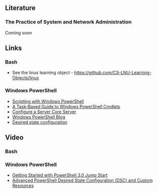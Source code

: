 ## Literature
### The Practice of System and Network Administration
Coming soon

## Links   
### Bash
* See the linux learning object - https://github.com/CS-LNU-Learning-Objects/linux

### Windows PowerShell
* [Scripting with Windows PowerShell](https://technet.microsoft.com/en-us/library/bb978526.aspx)
* [A Task-Based Guide to Windows PowerShell Cmdlets](http://technet.microsoft.com/en-us/scriptcenter/dd772285.aspx)
* [Configure a Server Core Server](https://technet.microsoft.com/en-us/library/jj592692.aspx)
* [Windows PowerShell Blog](http://blogs.msdn.com/b/powershell/)
* [Desired state configuration](http://blogs.technet.com/b/privatecloud/archive/2013/08/30/introducing-powershell-desired-state-configuration-dsc.aspx)

## Video
### Bash

### Windows PowerShell
* [Getting Started with PowerShell 3.0 Jump Start](https://mva.microsoft.com/en-us/training-courses/getting-started-with-powershell-3-0-jump-start-8276?l=r54IrOWy_2304984382)
* [Advanced PowerShell Desired State Configuration (DSC) and Custom Resources](https://mva.microsoft.com/en-US/training-courses/advanced-powershell-desired-state-configuration-dsc-and-custom-resources-8702?l=3DnsS2H1_1504984382)
